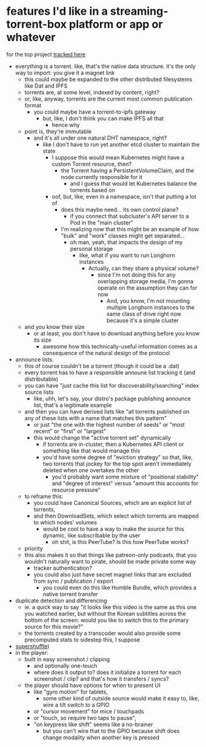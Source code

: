 # features I'd like in a streaming-torrent-box platform or app or whatever

for the top project [tracked here](a9341e3f-04b6-417a-ad83-b669cfd9bd2e.md)

- everything is a torrent. like, that's the native data structure. it's the only way to import: you give it a magnet link
  - this could maybe be expanded to the other distributed filesystems like Dat and IPFS
  - torrents are, at some level, indexed by content, right?
  - or, like, anyway, torrents are the current most common publication format
    - you could maybe have a torrent-to-ipfs gateway
      - but, like, I don't think you can make IPFS all that
        - hence why
  - point is, they're immutable
    - and it's all under one natural DHT namespace, right?
      - like I don't have to run yet another etcd cluster to maintain the state
        - I suppose this would mean Kubernetes might have a custom Torrent resource, then?
          - the Torrent having a PersistentVolumeClaim, and the node currently responsible for it
            - and I guess that would let Kubernetes balance the torrents based on
        - oof, but, like, even in a namespace, isn't that putting a lot of
          - does this maybe need... its own control plane?
            - if you connect that subcluster's API server to a Pod in the "main cluster"
          - I'm realizing now that this might be an example of how "bulk" and "work" classes might get separated...
            - oh man, yeah, that impacts the design of my personal storage
              - like, what if you want to run Longhorn instances
                - Actually, can they share a physical volume?
                  - since I'm not doing this for any overlapping storage media, I'm gonna operate on the assumption they can for now
                    - And, you know, I'm not mounting multiple Longhorn instances to the same class of drive right now because it's a simple cluster
  - and you know their size
    - or at least, you don't have to download anything before you know its size
      - awesome how this technically-useful information comes as a consequence of the natural design of the protocol
- announce lists.
  - this of course couldn't be a torrent (though it could be a .dat)
  - every torrent has to have a responsible announe list tracking it (and distributable)
  - you can have "just cache this list for discoverability/searching" index source lists
    - like, uhh, let's say, your distro's package publishing announce list, that's a legitimate example
  - and then you can have derived lists like "all torrents published on any of these lists with a name that matches this pattern"
    - or just "the one with the highest number of seeds" or "most recent" or "first" or "largest"
    - this would change the "active torrent set" dynamically
      - if torrents are in-cluster, then a Kubernetes API client or something like that would manage this
      - you'd have some degree of "eviction strategy" so that, like, two torrents that jockey for the top spot aren't immediately deleted when one overtakes the other
        - you'd probably want some mixture of "positional stability" and "degree of interest" versus "amount this accounts for resource pressure"
  - to reframe this:
    - you could have Canonical Sources, which are an explicit list of torrents,
    - and then DownloadSets, which select which torrents are mapped to which nodes' volumes
      - would be cool to have a way to make the source for this dynamic, like subscribable by the user
        - oh shit, is this PeerTube? Is this how PeerTube works?
  - priority
  - this also makes it so that things like patreon-only podcasts, that you wouldn't naturally want to pirate, should be made private some way
    - tracker authentication?
    - you could also just have secret magnet links that are excluded from sync / publication / export
      - you could even do this like Humble Bundle, which provides a native torrent transfer
- duplicate detection and differencing
  - ie. a quick way to say "it looks like this video is the same as this one you watched earlier, but without the Korean subtitles across the bottom of the screen: would you like to switch this to the primary source for this movie?"
  - the torrents created by a transcoder would also provide some precomputed stats to sidestep this, I suppose
- [supershuffle](a2ef9dce-cf96-4773-aaba-b1c3e1fc7d8d.md))
- in the player:
  - built in easy screenshot / clipping
    - and optionally one-touch
    - where does it output to? does it initialize a torrent for each screenshot / clip? and that's how it transfers / syncs?
  - the player should have options for when to present UI
    - like "gyro motion" for tablets,
      - some other kind of outside source would make it easy to, like, wire a tilt switch to a GPIO
    - or "cursor movement" for mice / touchpads
    - or "touch, so require two taps to pause",
    - "on keypress like shift" seems like a no-brainer
      - but you can't wire that to the GPIO because shift does change modality when another key is pressed
